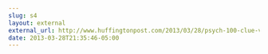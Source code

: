```yaml
---
slug: s4
layout: external
external_url: http://www.huffingtonpost.com/2013/03/28/psych-100-clue-vote-ending-video_n_2969960.html
date: 2013-03-28T21:35:46-05:00
---
```

